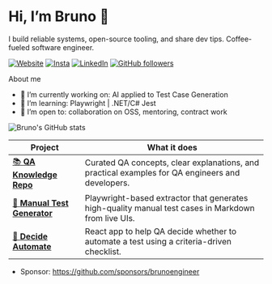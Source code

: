 # Hi, I’m Bruno 👋
I build reliable systems, open-source tooling, and share dev tips. Coffee-fueled software engineer.  

[![Website](https://img.shields.io/badge/website-brunoengineer-blue)](https://brunoengineer.github.io/portfolio_website/)
[![Insta](https://img.shields.io/badge/insta-@brunoengineer-1DA1F2)](https://www.instagram.com/bruno_peres_christino/)
[![LinkedIn](https://img.shields.io/badge/linkedIn-bruno_peres-blue)](https://www.linkedin.com/in/brunopereschristino/)
[![GitHub followers](https://img.shields.io/github/followers/brunoengineer?label=follow&style=social)](https://github.com/brunoengineer)

About me
- 🔭 I’m currently working on: AI applied to Test Case Generation
- 🌱 I’m learning: Playwright | .NET/C# Jest
- 👯 I’m open to: collaboration on OSS, mentoring, contract work

![Bruno's GitHub stats](https://github-readme-stats.vercel.app/api?username=brunoengineer&show_icons=true)

| Project | What it does |
|---|---|
| [📚 **QA Knowledge Repo**](https://github.com/brunoengineer/qaConcepts) | Curated QA concepts, clear explanations, and practical examples for QA engineers and developers. |
| [🤖 **Manual Test Generator**](https://github.com/brunoengineer/ManualTestGenerator) | Playwright-based extractor that generates high-quality manual test cases in Markdown from live UIs. |
| [🧠 **Decide Automate**](https://github.com/brunoengineer/decideAutomate) | React app to help QA decide whether to automate a test using a criteria-driven checklist. |

- Sponsor: https://github.com/sponsors/brunoengineer
